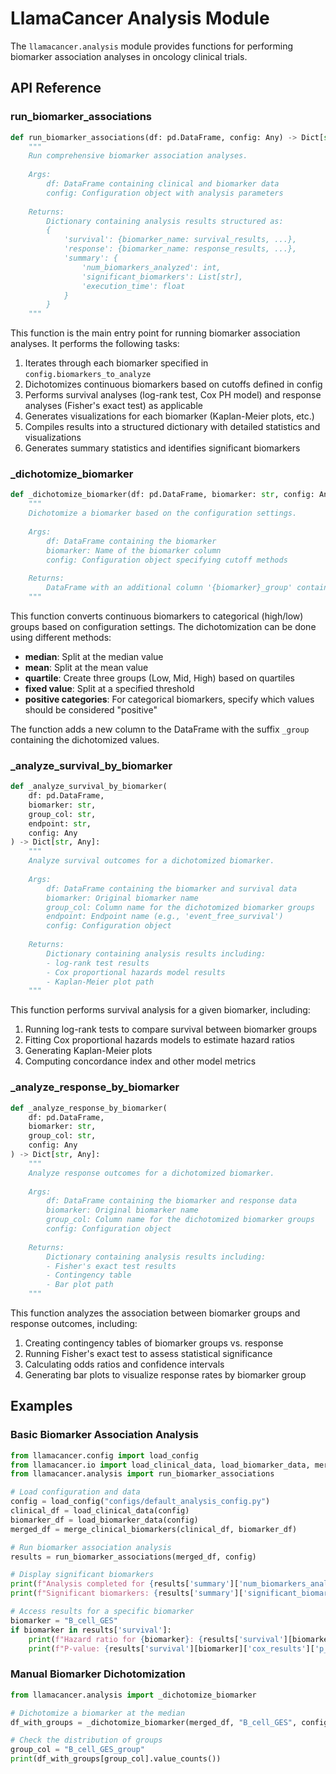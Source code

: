 # LlamaCancer Analysis Module

The `llamacancer.analysis` module provides functions for performing biomarker association analyses in oncology clinical trials.

## API Reference

### run_biomarker_associations

```python
def run_biomarker_associations(df: pd.DataFrame, config: Any) -> Dict[str, Any]:
    """
    Run comprehensive biomarker association analyses.
    
    Args:
        df: DataFrame containing clinical and biomarker data
        config: Configuration object with analysis parameters
        
    Returns:
        Dictionary containing analysis results structured as:
        {
            'survival': {biomarker_name: survival_results, ...},
            'response': {biomarker_name: response_results, ...},
            'summary': {
                'num_biomarkers_analyzed': int,
                'significant_biomarkers': List[str],
                'execution_time': float
            }
        }
    """
```

This function is the main entry point for running biomarker association analyses. It performs the following tasks:

1. Iterates through each biomarker specified in `config.biomarkers_to_analyze`
2. Dichotomizes continuous biomarkers based on cutoffs defined in config
3. Performs survival analyses (log-rank test, Cox PH model) and response analyses (Fisher's exact test) as applicable
4. Generates visualizations for each biomarker (Kaplan-Meier plots, etc.)
5. Compiles results into a structured dictionary with detailed statistics and visualizations
6. Generates summary statistics and identifies significant biomarkers

### _dichotomize_biomarker

```python
def _dichotomize_biomarker(df: pd.DataFrame, biomarker: str, config: Any) -> pd.DataFrame:
    """
    Dichotomize a biomarker based on the configuration settings.
    
    Args:
        df: DataFrame containing the biomarker
        biomarker: Name of the biomarker column
        config: Configuration object specifying cutoff methods
        
    Returns:
        DataFrame with an additional column '{biomarker}_group' containing the dichotomized values
    """
```

This function converts continuous biomarkers to categorical (high/low) groups based on configuration settings. The dichotomization can be done using different methods:

- **median**: Split at the median value
- **mean**: Split at the mean value
- **quartile**: Create three groups (Low, Mid, High) based on quartiles
- **fixed value**: Split at a specified threshold
- **positive categories**: For categorical biomarkers, specify which values should be considered "positive"

The function adds a new column to the DataFrame with the suffix `_group` containing the dichotomized values.

### _analyze_survival_by_biomarker

```python
def _analyze_survival_by_biomarker(
    df: pd.DataFrame, 
    biomarker: str, 
    group_col: str, 
    endpoint: str,
    config: Any
) -> Dict[str, Any]:
    """
    Analyze survival outcomes for a dichotomized biomarker.
    
    Args:
        df: DataFrame containing the biomarker and survival data
        biomarker: Original biomarker name
        group_col: Column name for the dichotomized biomarker groups
        endpoint: Endpoint name (e.g., 'event_free_survival')
        config: Configuration object
        
    Returns:
        Dictionary containing analysis results including:
        - log-rank test results
        - Cox proportional hazards model results
        - Kaplan-Meier plot path
    """
```

This function performs survival analysis for a given biomarker, including:

1. Running log-rank tests to compare survival between biomarker groups
2. Fitting Cox proportional hazards models to estimate hazard ratios
3. Generating Kaplan-Meier plots
4. Computing concordance index and other model metrics

### _analyze_response_by_biomarker

```python
def _analyze_response_by_biomarker(
    df: pd.DataFrame, 
    biomarker: str, 
    group_col: str, 
    config: Any
) -> Dict[str, Any]:
    """
    Analyze response outcomes for a dichotomized biomarker.
    
    Args:
        df: DataFrame containing the biomarker and response data
        biomarker: Original biomarker name
        group_col: Column name for the dichotomized biomarker groups
        config: Configuration object
        
    Returns:
        Dictionary containing analysis results including:
        - Fisher's exact test results
        - Contingency table
        - Bar plot path
    """
```

This function analyzes the association between biomarker groups and response outcomes, including:

1. Creating contingency tables of biomarker groups vs. response
2. Running Fisher's exact test to assess statistical significance
3. Calculating odds ratios and confidence intervals
4. Generating bar plots to visualize response rates by biomarker group

## Examples

### Basic Biomarker Association Analysis

```python
from llamacancer.config import load_config
from llamacancer.io import load_clinical_data, load_biomarker_data, merge_clinical_biomarkers
from llamacancer.analysis import run_biomarker_associations

# Load configuration and data
config = load_config("configs/default_analysis_config.py")
clinical_df = load_clinical_data(config)
biomarker_df = load_biomarker_data(config)
merged_df = merge_clinical_biomarkers(clinical_df, biomarker_df)

# Run biomarker association analysis
results = run_biomarker_associations(merged_df, config)

# Display significant biomarkers
print(f"Analysis completed for {results['summary']['num_biomarkers_analyzed']} biomarkers")
print(f"Significant biomarkers: {results['summary']['significant_biomarkers']}")

# Access results for a specific biomarker
biomarker = "B_cell_GES"
if biomarker in results['survival']:
    print(f"Hazard ratio for {biomarker}: {results['survival'][biomarker]['cox_results']['hazard_ratio']:.2f}")
    print(f"P-value: {results['survival'][biomarker]['cox_results']['p_value']:.4f}")
```

### Manual Biomarker Dichotomization

```python
from llamacancer.analysis import _dichotomize_biomarker

# Dichotomize a biomarker at the median
df_with_groups = _dichotomize_biomarker(merged_df, "B_cell_GES", config)

# Check the distribution of groups
group_col = "B_cell_GES_group"
print(df_with_groups[group_col].value_counts())
``` 